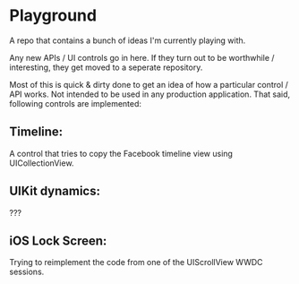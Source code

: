 Playground
==========

A repo that contains a bunch of ideas I'm currently playing with.

Any new APIs / UI controls go in here. If they turn out to be worthwhile / interesting, they get moved to a seperate repository.

Most of this is quick & dirty done to get an idea of how a particular control / API works. Not intended to be used in any production application. That said, following controls are implemented:

Timeline:
---------

A control that tries to copy the Facebook timeline view using UICollectionView.

UIKit dynamics:
---------------

???

iOS Lock Screen:
----------------

Trying to reimplement the code from one of the UIScrollView WWDC sessions.
